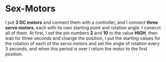 # Sex-Motors
I put **3 DC motors** and connect them with a controller, and I connect **three servo motors**, each with its own starting point and rotation angle. I conecct all of them. At first, I set the pin numbers **2** and **10** to the value **HIGH**, then wait for three seconds and change the position, I put the starting values for the rotation of each of the servo motors and set the angle of rotation every 3 seconds, and when this period is over I return the motor to the first position.
